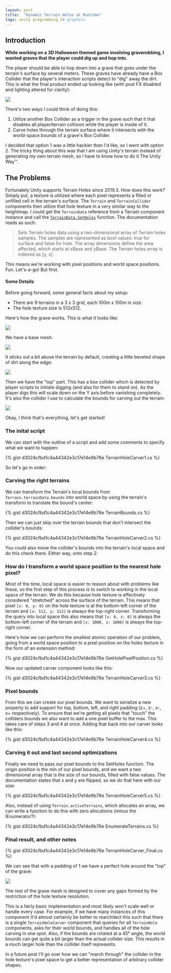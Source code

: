 ```yaml
---
layout: post
title:  "Dynamic Terrain Holes at Runtime"
tags: unity programming C# graphics
---
```

## Introduction
**While working on a 3D Halloween themed game involving graverobbing, I wanted graves that the player could dig up and hop into.**

The player should be able to hop down into a grave that goes under the terrain's surface by several meters. These graves have already have a Box Collider that the player's interaction scripts detect to "dig" away the dirt. This is what the final product ended up looking like (with post FX disabled and lighting altered for clarity):
 
<img style="min-width:100%" src="/blog/assets/images/grave.gif" />

There's two ways I could think of doing this:

1. Utilize another Box Collider as a trigger in the grave such that it that disables all player/terrain collision while the player is inside of it.
2. Carve holes through the terrain surface where it intersects with the world-space bounds of a grave's Box Collider.

I decided that option 1 was a little hackier than I'd like, so I went with option 2. The tricky thing about this was that I am using Unity's terrain instead of generating my own terrain mesh, so I have to know how to do it The Unity Way™.

## The Problems
Fortunately Unity supports Terrain Holes since 2019.3. How does this work? Simply put, a texture is utilized where each pixel represents a filled or unfilled cell in the terrain's surface. The `Terrain` and `TerrainCollider` components then utilize that hole texture in a very similar way to the heightmap. I could get the `TerrainData` reference from a Terrain component instance and call the <a href="https://docs.unity3d.com/ScriptReference/TerrainData.SetHoles.html" target="_blank">`TerrainData.SetHoles`</a> function. The documentation reads as such:

> Sets Terrain holes data using a two-dimensional array of Terrain holes samples. The samples are represented as bool values: true for surface and false for hole. The array dimensions define the area affected, which starts at xBase and yBase. The Terrain holes array is indexed as [y, x].

This means we're working with pixel positions and world space positions. Fun. Let's-a-go! But first.

#### Some Details
Before going forward, some general facts about my setup:

- There are 9 terrains in a 3 x 3 grid, each 100m x 100m in size.
- The hole texture size is 512x512.

Here's how the grave works. This is what it looks like:

![](/blog/assets/images/grave_0.png)

We have a base mesh:

![](/blog/assets/images/grave_1.png)

It sticks out a bit above the terrain by default, creating a little beveled shape of dirt along the edge:

![](/blog/assets/images/grave_2.png)

Then we have the "top" part. This has a box collider which is detected by player scripts to initiate digging (and also for them to stand on). As the player digs this will scale down on the Y axis before vanishing completely. It's also the collider I use to calculate the bounds for carving out the terrain:

![](/blog/assets/images/grave_3.png)

Okay, I think that's everything, let's get started!

### The inital script

We can start with the outline of a script and add some comments to specify what we want to happen:

{% gist d3024cfbd1c4a44342e3c17e14e9b76e TerrainHoleCarver1.cs %}

So let's go in order:

### Carving the right terrains

We can transform the Terrain's local bounds from `Terrain.terrainData.bounds` into world space by using the terrain's transform to translate the bound's center:

{% gist d3024cfbd1c4a44342e3c17e14e9b76e TerrainBounds.cs %}

Then we can just skip over the terrain bounds that don't intersect the collider's bounds:

{% gist d3024cfbd1c4a44342e3c17e14e9b76e TerrainHoleCarver2.cs %}

You could also move the collider's bounds into the terrain's local space and do this check there. Either way, onto step 2:

### How do I transform a world space position to the nearest hole pixel?

*Most* of the time, local space is easier to reason about with problems like these, so the first step of this process is to switch to working in the local space of the terrain. We do this because hole texture is effectively considered "stretched" across the surface of the terrain. This means that pixel `[x: 0, y: 0]` on the hole texture is at the bottom-left corner of the terrain and `[x: 512, y: 512]` is always the top-right corner. Transforming the query into local space this also means that `[x: 0, z: 0]` is always the bottom-left corner of the terrain and `[x: 1000, z: 1000]` is always the top-right corner.

Here's how we can perform the smallest atomic operation of our problem, going from a world space position to a pixel position on the holes texture in the form of an extension method:

{% gist d3024cfbd1c4a44342e3c17e14e9b76e GetHolePixelPosition.cs %}

Now our updated carver component looks like this:

{% gist d3024cfbd1c4a44342e3c17e14e9b76e TerrainHoleCarver3.cs %}

### Pixel bounds

From this we can create our pixel bounds. We want to serialize a new property to add support for top, bottom, left, and right padding (z+, z-, x-, x+ respectively). To ensure that we're getting all pixels that "touch" the colliders bounds we also want to add a one pixel buffer to the max. This takes care of steps 3 and 4 at once. Adding that back into our carver looks like this:

{% gist d3024cfbd1c4a44342e3c17e14e9b76e TerrainHoleCarver4.cs %}

### Carving it out and last second optimizations

Finally we need to pass our pixel bounds to the SetHoles function. The origin position is the min of our pixel bounds, and we want a two dimensional array that is the size of our bounds, filled with false values. The documentation states that x and y are flipped, so we do that here with our size:

{% gist d3024cfbd1c4a44342e3c17e14e9b76e TerrainHoleCarver5.cs %}

Also, instead of using `Terrain.activeTerrains`, which allocates an array, we can write a function to do this with zero allocations (minus the IEnumerator?):

{% gist d3024cfbd1c4a44342e3c17e14e9b76e EnumerateTerrains.cs %}

### Final result, and other notes

{% gist d3024cfbd1c4a44342e3c17e14e9b76e TerrainHoleCarver_Final.cs %}

We can see that with a padding of 1 we have a perfect hole around the "top" of the grave:

![](/blog/assets/images/hole.png)

The rest of the grave mesh is designed to cover any gaps formed by the restriction of the hole texture resolution.

This is a fairly basic implementation and most likely won't scale well or handle every case. For example, if we have many instances of this component it'd almost certainly be better to rearchitect this such that there is a single `TerrainHoleCarver` component that queries for all `TerrainHole` components, asks for their world bounds, and handles all of the hole carving in one spot. Also, if the bounds are rotated at a 45­° angle, the world bounds can get quite a bit larger than the actual collider size. This results in a much larger hole than the collider itself represents.

In a future post I'll go over how we can "march through" the collider in the hole texture's pixel space to get a better representation of arbitrary collider shapes.
